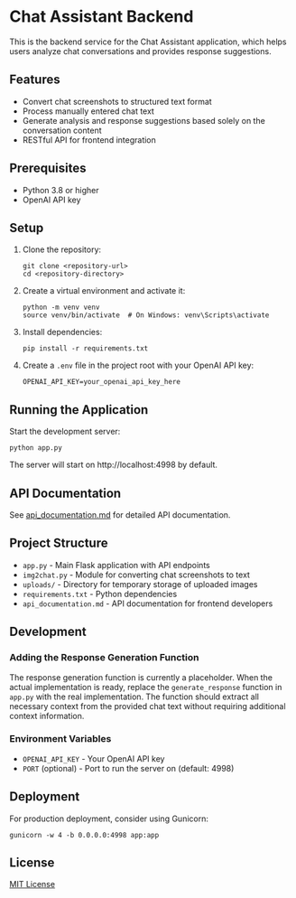 # Chat Assistant Backend

This is the backend service for the Chat Assistant application, which helps users analyze chat conversations and provides response suggestions.

## Features

- Convert chat screenshots to structured text format
- Process manually entered chat text
- Generate analysis and response suggestions based solely on the conversation content
- RESTful API for frontend integration

## Prerequisites

- Python 3.8 or higher
- OpenAI API key

## Setup

1. Clone the repository:
   ```
   git clone <repository-url>
   cd <repository-directory>
   ```

2. Create a virtual environment and activate it:
   ```
   python -m venv venv
   source venv/bin/activate  # On Windows: venv\Scripts\activate
   ```

3. Install dependencies:
   ```
   pip install -r requirements.txt
   ```

4. Create a `.env` file in the project root with your OpenAI API key:
   ```
   OPENAI_API_KEY=your_openai_api_key_here
   ```

## Running the Application

Start the development server:

```
python app.py
```

The server will start on http://localhost:4998 by default.

## API Documentation

See [api_documentation.md](api_documentation.md) for detailed API documentation.

## Project Structure

- `app.py` - Main Flask application with API endpoints
- `img2chat.py` - Module for converting chat screenshots to text
- `uploads/` - Directory for temporary storage of uploaded images
- `requirements.txt` - Python dependencies
- `api_documentation.md` - API documentation for frontend developers

## Development

### Adding the Response Generation Function

The response generation function is currently a placeholder. When the actual implementation is ready, replace the `generate_response` function in `app.py` with the real implementation. The function should extract all necessary context from the provided chat text without requiring additional context information.

### Environment Variables

- `OPENAI_API_KEY` - Your OpenAI API key
- `PORT` (optional) - Port to run the server on (default: 4998)

## Deployment

For production deployment, consider using Gunicorn:

```
gunicorn -w 4 -b 0.0.0.0:4998 app:app
```

## License

[MIT License](LICENSE) 
